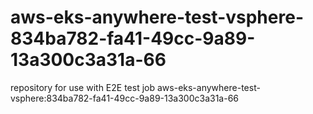 # aws-eks-anywhere-test-vsphere-834ba782-fa41-49cc-9a89-13a300c3a31a-66
repository for use with E2E test job aws-eks-anywhere-test-vsphere:834ba782-fa41-49cc-9a89-13a300c3a31a-66
